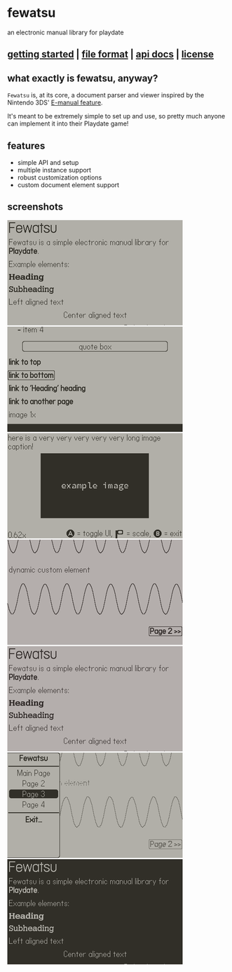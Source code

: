 # fewatsu

an electronic manual library for playdate

## [getting started](https://codeberg.org/nanobot567/fewatsu/src/branch/main/GETTING_STARTED.md) | [file format](https://codeberg.org/nanobot567/fewatsu/src/branch/main/FORMAT.md) | [api docs](https://codeberg.org/nanobot567/fewatsu/src/branch/main/DOCUMENTATION.md) | [license](https://codeberg.org/nanobot567/fewatsu/src/branch/main/LICENSE)

## what exactly is fewatsu, anyway?

`Fewatsu` is, at its core, a document parser and viewer inspired by the Nintendo 3DS' [E-manual feature](https://codeberg.org/Nanobot567/fewatsu/src/branch/main/assets/3ds).

It's meant to be extremely simple to set up and use, so pretty much anyone can implement it into their Playdate game!

## features
- simple API and setup
- multiple instance support
- robust customization options
- custom document element support

## screenshots

![](assets/screenshots/1.png)
![](assets/screenshots/2.png)
![](assets/screenshots/3.png)
![](assets/screenshots/4.gif)
![](assets/screenshots/5.gif)
![](assets/screenshots/6.png)
![](assets/screenshots/7.png)
